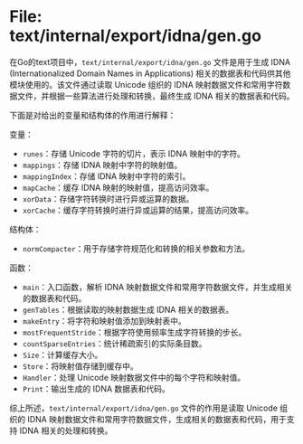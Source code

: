 # File: text/internal/export/idna/gen.go

在Go的text项目中，`text/internal/export/idna/gen.go` 文件是用于生成 IDNA (Internationalized Domain Names in Applications) 相关的数据表和代码供其他模块使用的。该文件通过读取 Unicode 组织的 IDNA 映射数据文件和常用字符数据文件，并根据一些算法进行处理和转换，最终生成 IDNA 相关的数据表和代码。

下面是对给出的变量和结构体的作用进行解释：

变量：
- `runes`：存储 Unicode 字符的切片，表示 IDNA 映射中的字符。
- `mappings`：存储 IDNA 映射中字符的映射值。
- `mappingIndex`：存储 IDNA 映射中字符的索引。
- `mapCache`：缓存 IDNA 映射的映射值，提高访问效率。
- `xorData`：存储字符转换时进行异或运算的数据。
- `xorCache`：缓存字符转换时进行异或运算的结果，提高访问效率。

结构体：
- `normCompacter`：用于存储字符规范化和转换的相关参数和方法。

函数：
- `main`：入口函数，解析 IDNA 映射数据文件和常用字符数据文件，并生成相关的数据表和代码。
- `genTables`：根据读取的映射数据生成 IDNA 相关的数据表。
- `makeEntry`：将字符和映射值添加到映射表中。
- `mostFrequentStride`：根据字符使用频率生成字符转换的步长。
- `countSparseEntries`：统计稀疏索引的实际条目数。
- `Size`：计算缓存大小。
- `Store`：将映射值存储到缓存中。
- `Handler`：处理 Unicode 映射数据文件中的每个字符和映射值。
- `Print`：输出生成的 IDNA 数据表和代码。

综上所述，`text/internal/export/idna/gen.go` 文件的作用是读取 Unicode 组织的 IDNA 映射数据文件和常用字符数据文件，生成相关的数据表和代码，用于支持 IDNA 相关的处理和转换。

